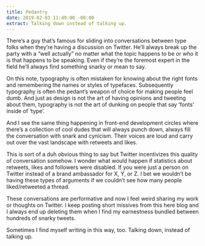 ```yaml
---
title: Pedantry
date: 2019-02-03 11:49:00 -08:00
extract: Talking down instead of talking up.
---
```


There’s a guy that’s famous for sliding into conversations between type folks when they’re having a discussion on Twitter. He’ll always break up the party with a “well actually” no matter what the topic happens to be or who it is that happens to be speaking. Even if they’re the foremost expert in the field he’ll always find something snarky or mean to say.

On this note, typography is often mistaken for knowing about the right fonts and remembering the names or styles of typefaces. Subsequently typography is often the pedant’s weapon of choice for making people feel dumb. And just as design is not the art of having opinions and tweeting about them, typography is not the art of dunking on people that say ‘fonts’ inside of ‘type’.

And I see the same thing happening in front-end development circles where there’s a collection of cool dudes that will always punch down, always fill the conversation with snark and cynicism. Their voices are loud and carry out over the vast landscape with retweets and likes.

This is sort of a duh obvious thing to say but Twitter incentivizes this quality of conversation somehow. I wonder what would happen if statistics about retweets, likes and followers were disabled. If you were just a person on Twitter instead of a brand ambassador for X, Y, or Z.  I bet we wouldn’t be having these types of arguments if we couldn’t see how many people liked/retweeted a thread.

These conversations are performative and now I feel weird sharing my work or thoughts on Twitter. I keep posting short missives from this here blog and I always end up deleting them when I find my earnestness bundled between hundreds of snarky tweets.

Sometimes I find myself writing in this way, too. Talking down, instead of talking up. 
